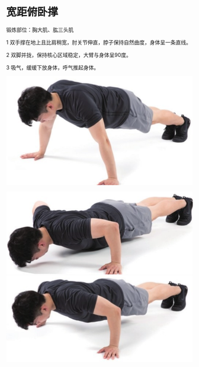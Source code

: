 # 宽距俯卧撑

锻炼部位：胸大肌、肱三头肌

1 双手撑在地上且比肩稍宽，肘关节伸直，脖子保持自然曲度，身体呈一条直线。

2 双脚并拢，保持核心区域稳定，大臂与身体呈90度。

3 吸气，缓缓下放身体，呼气推起身体。

![](Pasted%20image%2020230625211144.png)

![](Pasted%20image%2020230625211159.png)![](Pasted%20image%2020230625211222.png)